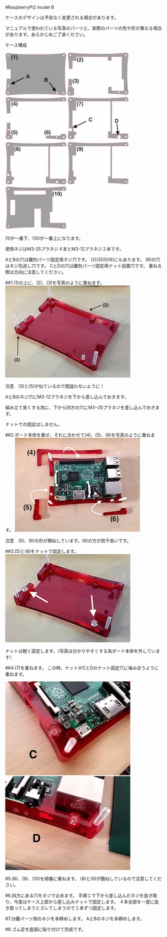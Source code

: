 #RaspberryPi2 model B

ケースのデザインは予告なく変更される場合があります。

マニュアルで使われている写真のパーツと、実際のパーツの色や形が異なる場合があります。あらかじめご了承ください。

ケース構成

![](/img/1100_case/manual/raspi2_00.jpg)

(1)が一番下、(10)が一番上になります。

使用ネジはM3-25プラネジ４本とM3-12プラネジ２本です。

AとBの穴は離別パーツ固定用ネジ穴です。
(2)(3)(5)(6)にもあります。
(8)の穴はネジ先逃し穴です。
CとDの穴は離別パーツ固定用ナット設置穴です。
重ねる際は方向に注意してください。

##1.(1)の上に、(2)、(3)を写真のように重ねます。
![](/img/1100_case/manual/raspi2_01.jpg)

注意　(3)と(5)が似ているので間違わないように！

AとBのネジ穴にM3-12プラネジを下から差し込んでおきます。

組み立て易くする為に、下から四方の穴にM3−25プラネジを差し込んでおきます。

ナットでの固定はしません。

##2.ボード本体を乗せ、それに合わせて(4)、(5)、(6)を写真のように重ねます。
![](/img/1100_case/manual/raspi2_03.jpg)

注意　(5)、(6)の形が類似しています。(6)の方が若干長いです。

##3.(5)と(6)をナットで固定します。
![](/img/1100_case/manual/raspi2_04.png)

ナットは軽く固定します。（写真は分かりやすくする為ボード本体を外しています）

##4.(7)を重ねます。
この時、ナットがCとDのナット固定穴に噛み合うように重ねます。

![](/img/1100_case/manual/raspi2_06.jpg)
![](/img/1100_case/manual/raspi2_05.jpg)

#5.(8)、(9)、(10)を順番に重ねます。
(8)と(9)が酷似しているので注意してください。

#6.四方にある穴をネジで止めます。
手順１で下から差し込んだネジを抜き取り、今度はケース上部から差し込みナットで固定します。
４本全部を一度に抜き取ってしまうとズレてしまうので１本ずつ固定します。

#7.分離パーツ用のネジを本締めします。
AとBのネジを本締めします。

#8.ゴム足を底面に貼り付けて完成です。